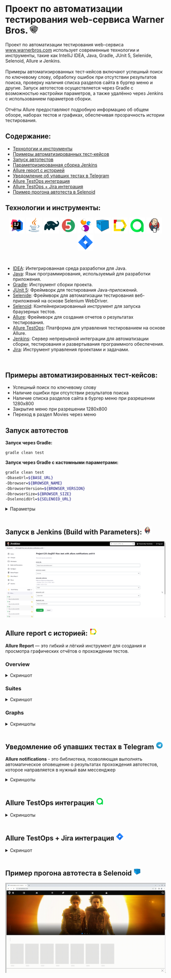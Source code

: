 # Проект по автоматизации тестирования web-сервиса Warner Bros.   <img alt="Telegram" height="25" src="readme/icons/wb_icon.png" width="25"/>

Проект по автоматизации тестирования web-сервиса www.warnerbros.com использует современные технологии и инструменты,
такие как IntelliJ IDEA, Java, Gradle, JUnit 5, Selenide, Selenoid, Allure и Jenkins.  
<br>
Примеры автоматизированных тест-кейсов включают успешный поиск по ключевому слову, обработку ошибок при отсутствии
результатов поиска, проверку наличия списка разделов сайта в бургер меню и другие. Запуск автотестов осуществляется
через Gradle с возможностью настройки параметров, а также удалённо через Jenkins с использованием параметров сборки.  
<br>
Отчёты Allure предоставляют подробную информацию об общем обзоре, наборах тестов и графиках, обеспечивая прозрачность
истории тестирования.</font>
<br>

## **Содержание:**

* <a href="#tools">Технологии и инструменты</a>
* <a href="#cases">Примеры автоматизированных тест-кейсов</a>
* <a href="#local_build">Запуск автотестов</a>
* <a href="#jenkins_build">Параметризированная сборка Jenkins</a>
* <a href="#allure">Allure report с историей</a>
* <a href="#telegram">Уведомление об упавших тестах в Telegram</a>
* <a href="#testops">Allure TestOps интеграция</a>
* <a href="#jira">Allure TestOps + Jira интеграция</a>
* <a href="#video">Пример прогона автотеста в Selenoid</a>
  <br>

<a id="tools"></a>

## <a name="Технологии и инструменты">**Технологии и инструменты:**</a>

<p align="center">  
<a href="https://www.jetbrains.com/idea/"><img src="readme/icons/Intelij_IDEA.svg" width="50" height="50"  alt="IDEA"/></a>  
<a href="https://www.java.com/"><img src="readme/icons/Java.svg" width="50" height="50"  alt="Java"/></a>  
<a href="https://gradle.org/"><img src="readme/icons/Gradle.svg" width="50" height="50"  alt="Gradle"/></a>
<a href="https://junit.org/junit5/"><img src="readme/icons/JUnit5.svg" width="50" height="50"  alt="JUnit 5"/></a>
<a href="https://selenide.org/"><img src="readme/icons/Selenide.svg" width="50" height="50"  alt="Selenide"/></a> 
<a href="https://aerokube.com/selenoid/"><img src="readme/icons/Selenoid.svg" width="50" height="50"  alt="Selenoid"/></a>  
<a href="ht[images](images)tps://github.com/allure-framework/allure2"><img src="readme/icons/Allure.svg" width="50" height="50"  alt="Allure"/></a> 
<a href="https://qameta.io/"><img src="readme/icons/Allure2.svg" width="50" height="50"  alt="Allure TestOps"/></a>   
<a href="https://www.jenkins.io/"><img src="readme/icons/Jenkins.svg" width="50" height="50"  alt="Jenkins"/></a>  
<a href="https://www.atlassian.com/ru/software/jira/"><img src="readme/icons/Jira.svg" width="50" height="50"  alt="Jira"/></a>  
</p>
<br>

- [IDEA](https://www.jetbrains.com/idea/): Интегрированная среда разработки для Java.
- [Java](https://www.java.com/): Язык программирования, используемый для разработки приложения.
- [Gradle](https://gradle.org/): Инструмент сборки проекта.
- [JUnit 5](https://junit.org/junit5/): Фреймворк для тестирования Java-приложений.
- [Selenide](https://selenide.org/): Фреймворк для автоматизации тестирования веб-приложений на основе Selenium WebDriver.
- [Selenoid](https://aerokube.com/selenoid/): Контейнеризированный инструмент для запуска браузерных тестов.
- [Allure](https://github.com/allure-framework/allure2): Фреймворк для создания отчетов о результатах тестирования.
- [Allure TestOps](https://qameta.io/): Платформа для управления тестированием на основе Allure.
- [Jenkins](https://www.jenkins.io/): Сервер непрерывной интеграции для автоматизации сборки, тестирования и развертывания программного обеспечения.
- [Jira](https://www.atlassian.com/ru/software/jira/): Инструмент управления проектами и задачами.
<br>


<a id="cases"></a>

## <a name="Примеры автоматизированных тест-кейсов">**Примеры автоматизированных тест-кейсов:**</a>

- Успешный поиск по ключевому слову
- Наличие ошибки при отсутствии результатов поиска
- Наличие списка разделов сайта в бургер меню при разрешении 1280x800
- Закрытие меню при разрешении 1280x800
- Переход в раздел Movies через меню
  <br>

<a id="local_build"></a>

## Запуск автотестов

**Запуск через Gradle:**

```bash  
gradle clean test
```

**Запуск через Gradle с кастомными параметрами:**

```bash  
gradle clean test
-DbaseUrl=${BASE_URL}
-Dbrowser=${BROWSER_NAME}
-DbrowserVersion=${BROWSER_VERSION}
-DbrowserSize=${BROWSER_SIZE}
-DselenoidUrl=${SELENOID_URL}
```

<details>
<summary>Параметры</summary>

- `${BASE_URL}` - базовый URL тестируемого сайта
- `${BROWSER_NAME}` - название браузера
- `${BROWSER_VERSION}` - версия браузера
- `${BROWSER_SIZE}` - разрешение браузера
- `${SELENOID_URL}` - базовый URL контейнера Selenoid

</details>
<br>


<a id="jenkins_build"></a>

## </a> <a name="Jenkins"></a>Запуск в Jenkins (Build with Parameters): </a> <img alt="Telegram" height="25" src="readme/icons/Jenkins.svg" width="25"/>


<img title="Allure Overview Dashboard" src="readme/images/jenkins_parametr.png"> 

<br>


<a id="allure"></a>

## </a> <a name="Allure"></a>Allure report с историей: </a> <img alt="Allure" height="25" src="readme/icons/Allure.svg" width="25"/>
**Allure Report** — это гибкий и лёгкий инструмент для создания и просмотра графических отчётов о прохождении тестов. 

### Overview

<details>
<summary>Скриншот</summary>
<p align="left">  
<img title="Allure Overview Dashboard" src="readme/images/allure_overview.png">  
</p> 
</details>

### Suites

<details>
<summary>Скриншот</summary>
<p align="left">  
<img title="Allure Tests" src="readme/images/allure_sutes.png">  
</p>
</details>

### Graphs

<details>
<summary>Скриншоты</summary>

<p align="left">
  <img title="Allure Graphics" src="readme/images/allure_metrics1.png">
  <img title="Allure Graphics" src="readme/images/allure_metrics2.png">
</p>
</details>
<br>

## <a name="telegram"></a>Уведомление об упавших тестах в Telegram</a> <img alt="Telegram" height="25" src="readme/icons/Telegram.svg" width="25"/></a>
**Allure notifications** - это библиотека, позволяющая выполнять автоматическое оповещение о результатах прохождения автотестов, которое направляется в нужный вам мессенджер

<details>
<summary>Скриншоты</summary>

<p align="left">
<img title="Allure Graphics" src="readme/images/telegram_notifications.png">
</p>
</details>
<br>


<a id="testops"></a>
## <a name="TestOps"></a>Allure TestOps интеграция</a> <img alt="Telegram" height="25" src="readme/icons/Allure2.svg" width="25"/></a>
<details>
<summary>Скриншоты</summary>

<p align="left">
  <img title="Allure Graphics" src="readme/images/testops_metrics1.png">
  <img title="Allure Graphics" src="readme/images/testops_metrics2.png">
  <img title="Allure Graphics" src="readme/images/testops_metrics3.png">
</p>
</details>
<br>


<a id="jira"></a>
## <a name="Jira"></a>Allure TestOps + Jira интеграция</a> <img alt="Telegram" height="25" src="readme/icons/Jira.svg" width="25"/></a>
<details>
<summary>Скриншот</summary>

<p align="left">
  <img title="Allure Graphics" src="readme/images/jira_ticket.png">
</p>
</details>
<br>

<a id="video"></a>
## <a name="Selenoid"></a>Пример прогона автотеста в Selenoid</a> <img alt="Selenoid" height="25" src="readme/icons/Selenoid.svg" width="25"/></a>
<img title="Allure Graphics" src="readme/images/test_video.gif">





